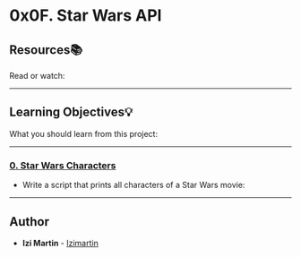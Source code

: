 # 0x0F. Star Wars API

## Resources:books:
Read or watch:

---
## Learning Objectives:bulb:
What you should learn from this project:

---

### [0. Star Wars Characters](./0-starwars_characters.js)
* Write a script that prints all characters of a Star Wars movie:

---

## Author
* **Izi Martin** - [Izimartin](https://github.com/Izimartin)